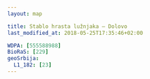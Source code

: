 ```yaml
---
layout: map

title: Stablo hrasta lužnjaka – Dolovo
last_modified_at: 2018-05-25T17:35:46+02:00

WDPA: [555588988]
BioRaS: [229]
geoSrbija:
  L1_182: [23]
---
```

